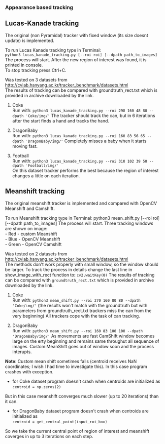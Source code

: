 ### Appearance based tracking

## Lucas-Kanade tracking
The original (non Pyramidal) tracker with fixed window (its size doesnt update) is implemented.  

To run Lucas Kanade tracking type in Terminal:   
```python3 lucas_kanade_tracking.py [--roi roi] [--dpath path_to_images] ```   
The process will start. After the new region of interest was found, it is printed in console.  
To stop tracking press Ctrl+C.  


Was tested on 3 datasets from http://cvlab.hanyang.ac.kr/tracker_benchmark/datasets.html   
The results of tracking can be compared with groundtruth_rect.txt which is provided in archive downloaded by the link.  

1. Coke  
 Run with: ```python3 lucas_kanade_tracking.py --roi 298 160 48 80 --dpath 'Coke/img/'``` 
 The tracker should track the can, but in 6 iterations after the start finds a hand and tracks the hand.   

2. DragonBaby  
    Run with: ```python3 lucas_kanade_tracking.py --roi 160 83 56 65 --dpath 'DragonBaby/img/'```
    Completely misses a baby when it starts moving fast.

3. Football  
    Run with: ```python3 lucas_kanade_tracking.py --roi 310 102 39 50 --dpath 'Football/img/'```  
    On this dataset tracker performs the best because the region of interest changes a little on each iteration.
    
    
## Meanshift tracking
The original meanshift tracker is implemented and compared with OpenCV Meanshift and Camshift.

To run Meanshift tracking type in Terminal: python3 mean_shift.py [--roi roi] [--dpath path_to_images]
The process will start. Three tracking windows are shown on image:  
    - Red - custom Meanshift  
    - Blue - OpenCV Meanshift  
    - Green - OpenCV Camshift  

Was tested on 2 datasets from http://cvlab.hanyang.ac.kr/tracker_benchmark/datasets.html   
The methods don't work properly with small window, so the window should be larger.
To track the process in details change the last line in show_image_with_rect function to: ```cv2.waitKey(0)```
The results of tracking can be compared with ```groundtruth_rect.txt``` which is provided in archive downloaded by the link.  

1. Coke  
    Run with: ```python3 mean_shift.py --roi 270 160 80 80 --dpath 'Coke/img/'```
    (the results won't match with the groundtruth but with parameters from groundtruth_rect.txt trackers miss the can from the very beginning)
    All trackers cope with the task of can tracking.    

2. DragonBaby  
    Run with: ```python3 mean_shift.py --roi 160 83 100 100 --dpath 'DragonBaby/img/'```
    As movements are fast CamShift window becomes large on the erty beginning and remains same throughut all sequence of images.
    Custom MeanShift goes out of window soon and the process interupts.

**Note**: 
Custom mean shift sometimes fails (centroid receives NaN coordinates; I wish I had time to investigate this). In this case program crashes with exception.
  
- for Coke dataset program doesn't crash when centroids are initialized as 
```centroid = np.zeros(2)```

But in this case meanshift converges much slower (up to 20 iterations) than it can.

- for DragonBaby dataset program doesn't crash when centroids are initialized as   
```centroid = get_central_point(input_roi_box)```

So we take the current central point of region of interest and meanshift coverges in up to 3 iterations on each step.
